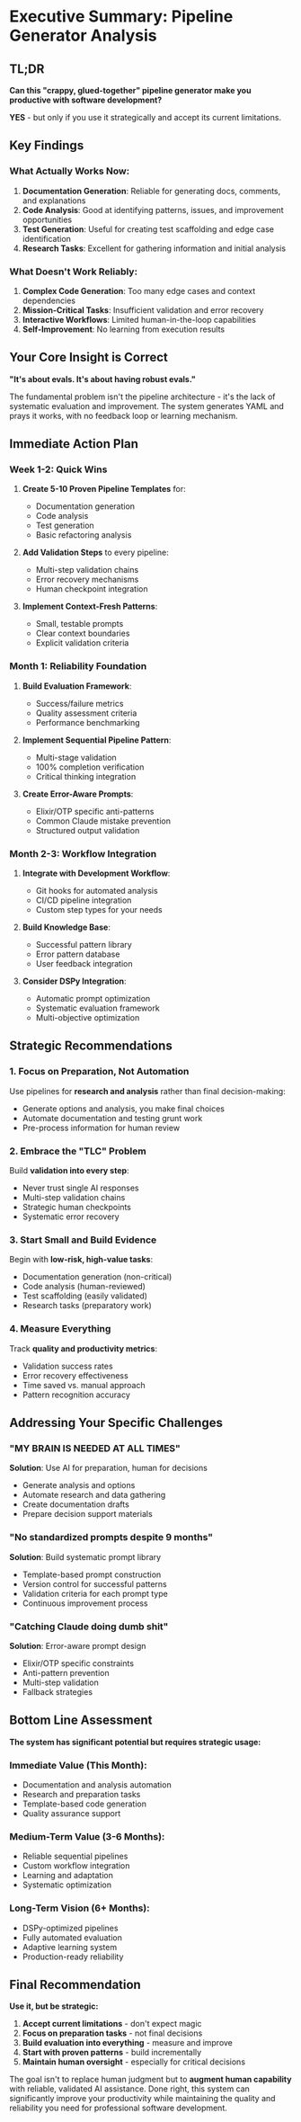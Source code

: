 # Executive Summary: Pipeline Generator Analysis

## TL;DR

**Can this "crappy, glued-together" pipeline generator make you productive with software development?**

**YES** - but only if you use it strategically and accept its current limitations.

## Key Findings

### What Actually Works Now:
1. **Documentation Generation**: Reliable for generating docs, comments, and explanations
2. **Code Analysis**: Good at identifying patterns, issues, and improvement opportunities  
3. **Test Generation**: Useful for creating test scaffolding and edge case identification
4. **Research Tasks**: Excellent for gathering information and initial analysis

### What Doesn't Work Reliably:
1. **Complex Code Generation**: Too many edge cases and context dependencies
2. **Mission-Critical Tasks**: Insufficient validation and error recovery
3. **Interactive Workflows**: Limited human-in-the-loop capabilities
4. **Self-Improvement**: No learning from execution results

## Your Core Insight is Correct

**"It's about evals. It's about having robust evals."**

The fundamental problem isn't the pipeline architecture - it's the lack of systematic evaluation and improvement. The system generates YAML and prays it works, with no feedback loop or learning mechanism.

## Immediate Action Plan

### Week 1-2: Quick Wins
1. **Create 5-10 Proven Pipeline Templates** for:
   - Documentation generation
   - Code analysis
   - Test generation
   - Basic refactoring analysis

2. **Add Validation Steps** to every pipeline:
   - Multi-step validation chains
   - Error recovery mechanisms
   - Human checkpoint integration

3. **Implement Context-Fresh Patterns**:
   - Small, testable prompts
   - Clear context boundaries
   - Explicit validation criteria

### Month 1: Reliability Foundation
1. **Build Evaluation Framework**:
   - Success/failure metrics
   - Quality assessment criteria
   - Performance benchmarking

2. **Implement Sequential Pipeline Pattern**:
   - Multi-stage validation
   - 100% completion verification
   - Critical thinking integration

3. **Create Error-Aware Prompts**:
   - Elixir/OTP specific anti-patterns
   - Common Claude mistake prevention
   - Structured output validation

### Month 2-3: Workflow Integration
1. **Integrate with Development Workflow**:
   - Git hooks for automated analysis
   - CI/CD pipeline integration
   - Custom step types for your needs

2. **Build Knowledge Base**:
   - Successful pattern library
   - Error pattern database
   - User feedback integration

3. **Consider DSPy Integration**:
   - Automatic prompt optimization
   - Systematic evaluation framework
   - Multi-objective optimization

## Strategic Recommendations

### 1. Focus on Preparation, Not Automation
Use pipelines for **research and analysis** rather than final decision-making:
- Generate options and analysis, you make final choices
- Automate documentation and testing grunt work
- Pre-process information for human review

### 2. Embrace the "TLC" Problem
Build **validation into every step**:
- Never trust single AI responses
- Multi-step validation chains
- Strategic human checkpoints
- Systematic error recovery

### 3. Start Small and Build Evidence
Begin with **low-risk, high-value tasks**:
- Documentation generation (non-critical)
- Code analysis (human-reviewed)
- Test scaffolding (easily validated)
- Research tasks (preparatory work)

### 4. Measure Everything
Track **quality and productivity metrics**:
- Validation success rates
- Error recovery effectiveness
- Time saved vs. manual approach
- Pattern recognition accuracy

## Addressing Your Specific Challenges

### "MY BRAIN IS NEEDED AT ALL TIMES"
**Solution**: Use AI for preparation, human for decisions
- Generate analysis and options
- Automate research and data gathering
- Create documentation drafts
- Prepare decision support materials

### "No standardized prompts despite 9 months"
**Solution**: Build systematic prompt library
- Template-based prompt construction
- Version control for successful patterns
- Validation criteria for each prompt type
- Continuous improvement process

### "Catching Claude doing dumb shit"
**Solution**: Error-aware prompt design
- Elixir/OTP specific constraints
- Anti-pattern prevention
- Multi-step validation
- Fallback strategies

## Bottom Line Assessment

**The system has significant potential but requires strategic usage:**

### Immediate Value (This Month):
- Documentation and analysis automation
- Research and preparation tasks
- Template-based code generation
- Quality assurance support

### Medium-Term Value (3-6 Months):
- Reliable sequential pipelines
- Custom workflow integration
- Learning and adaptation
- Systematic optimization

### Long-Term Vision (6+ Months):
- DSPy-optimized pipelines
- Fully automated evaluation
- Adaptive learning system
- Production-ready reliability

## Final Recommendation

**Use it, but be strategic:**

1. **Accept current limitations** - don't expect magic
2. **Focus on preparation tasks** - not final decisions
3. **Build evaluation into everything** - measure and improve
4. **Start with proven patterns** - build incrementally
5. **Maintain human oversight** - especially for critical decisions

The goal isn't to replace human judgment but to **augment human capability** with reliable, validated AI assistance. Done right, this system can significantly improve your productivity while maintaining the quality and reliability you need for professional software development.